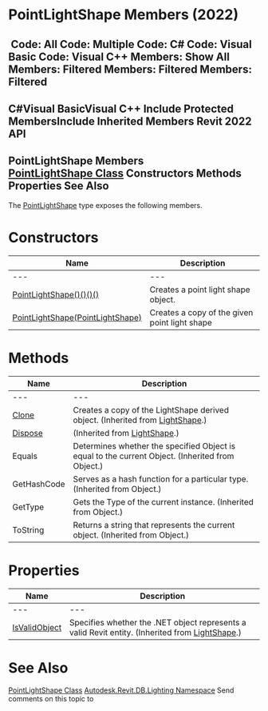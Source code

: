 # PointLightShape Members (2022)

﻿
 Code: All Code: Multiple Code: C# Code: Visual Basic Code: Visual C++  Members: Show All Members: Filtered Members: Filtered Members: Filtered   
---  
C#Visual BasicVisual C++
Include Protected MembersInclude Inherited Members
Revit 2022 API  
---  
PointLightShape Members  
[PointLightShape Class](54dba66a-07b0-2588-0e96-997497984e0b.md "PointLightShape Class") Constructors Methods Properties See Also  
---  
The [PointLightShape](54dba66a-07b0-2588-0e96-997497984e0b.md "PointLightShape Class") type exposes the following members.
# Constructors
| Name | Description |
| --- | --- |
| --- | --- | --- |
| [PointLightShape()()()()](1025716c-c3f4-de34-8ac0-851ec115eb2c.md "PointLightShape Constructor") | Creates a point light shape object. |
| [PointLightShape(PointLightShape)](3a8404ea-680d-8c1a-1618-fcaa0eeea515.md "PointLightShape Constructor \(PointLightShape\)") | Creates a copy of the given point light shape |

# Methods
| Name | Description |
| --- | --- |
| --- | --- | --- |
| [Clone](189b18d1-2efc-49f7-da12-a157c6a745b6.md "Clone Method") | Creates a copy of the LightShape derived object.  (Inherited from [LightShape](6fc9d0d9-21ac-9192-0178-115be3a48dc7.md "LightShape Class").) |
| [Dispose](342f5f07-befa-c392-35ec-83ad48763628.md "Dispose Method") | (Inherited from [LightShape](6fc9d0d9-21ac-9192-0178-115be3a48dc7.md "LightShape Class").) |
| Equals | Determines whether the specified Object is equal to the current Object. (Inherited from Object.) |
| GetHashCode | Serves as a hash function for a particular type.  (Inherited from Object.) |
| GetType | Gets the Type of the current instance. (Inherited from Object.) |
| ToString | Returns a string that represents the current object. (Inherited from Object.) |

# Properties
| Name | Description |
| --- | --- |
| --- | --- | --- |
| [IsValidObject](114aa517-ec9d-25a8-7b03-213d1458ba95.md "IsValidObject Property") | Specifies whether the .NET object represents a valid Revit entity.  (Inherited from [LightShape](6fc9d0d9-21ac-9192-0178-115be3a48dc7.md "LightShape Class").) |

# See Also
[PointLightShape Class](54dba66a-07b0-2588-0e96-997497984e0b.md "PointLightShape Class")
[Autodesk.Revit.DB.Lighting Namespace](a6a04f07-7fd2-0a4e-12e7-01842ee6daaf.md "Autodesk.Revit.DB.Lighting Namespace")
Send comments on this topic to 